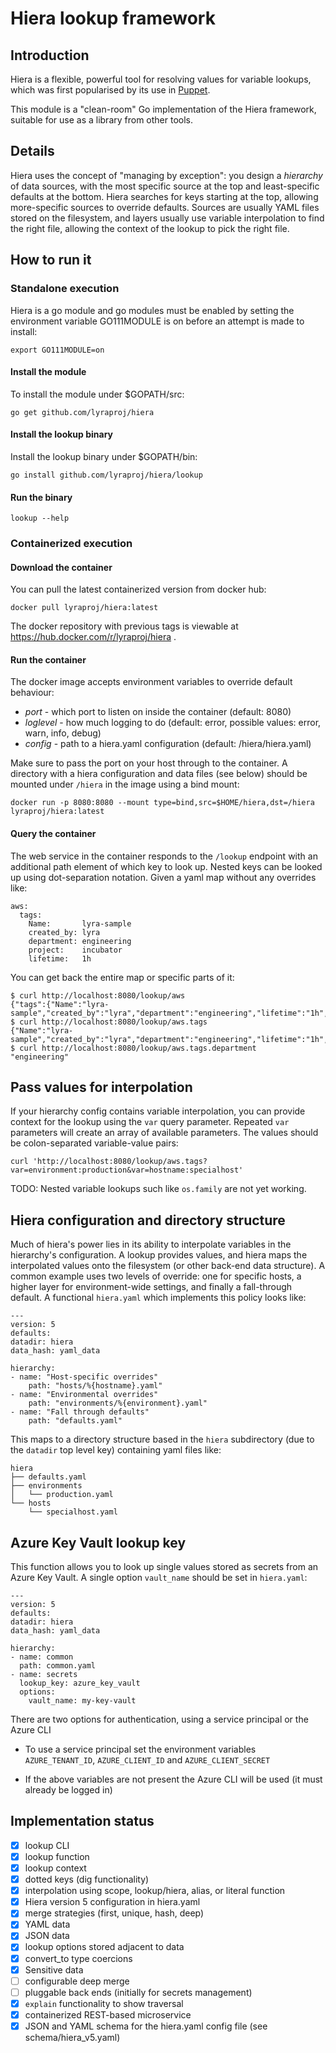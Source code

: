 # Hiera lookup framework

## Introduction

Hiera is a flexible, powerful tool for resolving values for variable lookups, which was first popularised by its use in [Puppet](https://puppet.com/docs/puppet/5.5/hiera.html).

This module is a "clean-room" Go implementation of the Hiera framework, suitable for use as a library from other tools.

## Details

Hiera uses the concept of "managing by exception": you design a *hierarchy* of data sources, with the most specific source at the top and  least-specific defaults at the bottom. Hiera searches for keys starting at the top, allowing more-specific sources to override defaults. Sources are usually YAML files stored on the filesystem, and layers usually use variable interpolation to find the right file, allowing the context of the lookup to pick the right file.

## How to run it

### Standalone execution

Hiera is a go module and go modules must be enabled by setting the environment variable GO111MODULE is on before an
attempt is made to install:

    export GO111MODULE=on

#### Install the module

To install the module under $GOPATH/src:

    go get github.com/lyraproj/hiera

#### Install the lookup binary

Install the lookup binary under $GOPATH/bin:

    go install github.com/lyraproj/hiera/lookup

#### Run the binary

    lookup --help

### Containerized execution

#### Download the container

You can pull the latest containerized version from docker hub:

    docker pull lyraproj/hiera:latest

The docker repository with previous tags is viewable at https://hub.docker.com/r/lyraproj/hiera .

#### Run the container

The docker image accepts environment variables to override default behaviour:

* *port* - which port to listen on inside the container (default: 8080)
* *loglevel* - how much logging to do (default: error, possible values: error, warn, info, debug)
* *config* - path to a hiera.yaml configuration (default: /hiera/hiera.yaml)

Make sure to pass the port on your host through to the container. A directory with a hiera configuration and data files (see below) should be mounted under `/hiera` in the image using a bind mount:

    docker run -p 8080:8080 --mount type=bind,src=$HOME/hiera,dst=/hiera lyraproj/hiera:latest

#### Query the container

The web service in the container responds to the `/lookup` endpoint with an additional path element of which key to look up. Nested keys can be looked up using dot-separation notation. Given a yaml map without any overrides like:

    aws:
      tags:
        Name:       lyra-sample
        created_by: lyra
        department: engineering
        project:    incubator
        lifetime:   1h

You can get back the entire map or specific parts of it:

    $ curl http://localhost:8080/lookup/aws
    {"tags":{"Name":"lyra-sample","created_by":"lyra","department":"engineering","lifetime":"1h","project":"incubator"}}
    $ curl http://localhost:8080/lookup/aws.tags
    {"Name":"lyra-sample","created_by":"lyra","department":"engineering","lifetime":"1h","project":"incubator"}
    $ curl http://localhost:8080/lookup/aws.tags.department
    "engineering"

## Pass values for interpolation

If your hierarchy config contains variable interpolation, you can provide context for the lookup using the `var` query parameter. Repeated `var` parameters will create an array of available parameters. The values should be colon-separated variable-value pairs:

    curl 'http://localhost:8080/lookup/aws.tags?var=environment:production&var=hostname:specialhost'

TODO: Nested variable lookups such like `os.family` are not yet working.

## Hiera configuration and directory structure

Much of hiera's power lies in its ability to interpolate variables in the hierarchy's configuration. A lookup provides values, and hiera maps the interpolated values onto the filesystem (or other back-end data structure). A common example uses two levels of override: one for specific hosts, a higher layer for environment-wide settings, and finally a fall-through default. A functional `hiera.yaml` which implements this policy looks like:

    ---
    version: 5
    defaults:
    datadir: hiera
    data_hash: yaml_data

    hierarchy:
    - name: "Host-specific overrides"
        path: "hosts/%{hostname}.yaml"
    - name: "Environmental overrides"
        path: "environments/%{environment}.yaml"
    - name: "Fall through defaults"
        path: "defaults.yaml"

This maps to a directory structure based in the `hiera` subdirectory (due to the `datadir` top level key) containing yaml files like:

    hiera
    ├── defaults.yaml
    ├── environments
    │   └── production.yaml
    └── hosts
        └── specialhost.yaml

## Azure Key Vault lookup key

This function allows you to look up single values stored as secrets from an Azure Key Vault.
A single option `vault_name` should be set in `hiera.yaml`:

    ---
    version: 5
    defaults:
    datadir: hiera
    data_hash: yaml_data

    hierarchy:
    - name: common
      path: common.yaml
    - name: secrets
      lookup_key: azure_key_vault
      options:
        vault_name: my-key-vault

There are two options for authentication, using a service principal or the Azure CLI

* To use a service principal set the environment variables `AZURE_TENANT_ID`, `AZURE_CLIENT_ID` and `AZURE_CLIENT_SECRET`

* If the above variables are not present the Azure CLI will be used (it must already be logged in)

## Implementation status

* [x] lookup CLI
* [x] lookup function
* [x] lookup context
* [x] dotted keys (dig functionality)
* [x] interpolation using scope, lookup/hiera, alias, or literal function
* [x] Hiera version 5 configuration in hiera.yaml
* [x] merge strategies (first, unique, hash, deep)
* [x] YAML data
* [x] JSON data
* [x] lookup options stored adjacent to data
* [x] convert_to type coercions
* [x] Sensitive data
* [ ] configurable deep merge
* [ ] pluggable back ends (initially for secrets management)
* [x] `explain` functionality to show traversal
* [x] containerized REST-based microservice
* [x] JSON and YAML schema for the hiera.yaml config file (see schema/hiera_v5.yaml)
